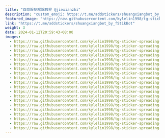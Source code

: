 ```yaml
---
title: "双向限制解除教程 @jiexianzhi"
description: "custom_emoji: https://t.me/addstickers/shuangxiangbot_by_fStikBot"
featured_image: "https://raw.githubusercontent.com/kylelin1998/tg-sticker-spreading-worldwide-images/main/img/3a89c26c-b2fe-46fe-ab54-c57ef20d45c0.jpg"
link: "https://t.me/addstickers/shuangxiangbot_by_fStikBot"
weight: 3
date: 2024-01-12T20:59:43+08:00
images:
  - https://raw.githubusercontent.com/kylelin1998/tg-sticker-spreading-worldwide-images/main/img/3a89c26c-b2fe-46fe-ab54-c57ef20d45c0.jpg
  - https://raw.githubusercontent.com/kylelin1998/tg-sticker-spreading-worldwide-images/main/img/5aad08ae-a2c2-4a0a-a035-3104d3d229ed.jpg
  - https://raw.githubusercontent.com/kylelin1998/tg-sticker-spreading-worldwide-images/main/img/e4085ecf-7b55-4010-abc8-5dfd8f1eb01c.jpg
  - https://raw.githubusercontent.com/kylelin1998/tg-sticker-spreading-worldwide-images/main/img/ba27bc01-397a-4d93-87c9-ba16a76bd61b.jpg
  - https://raw.githubusercontent.com/kylelin1998/tg-sticker-spreading-worldwide-images/main/img/a0f33671-320e-4c53-862a-fabbec6d94a0.jpg
  - https://raw.githubusercontent.com/kylelin1998/tg-sticker-spreading-worldwide-images/main/img/e0a5a6f1-abd1-4c70-a333-2c7b266553dc.jpg
  - https://raw.githubusercontent.com/kylelin1998/tg-sticker-spreading-worldwide-images/main/img/fd6560db-d895-4309-b3f2-18e9125f4dfd.jpg
  - https://raw.githubusercontent.com/kylelin1998/tg-sticker-spreading-worldwide-images/main/img/5b0ded32-c012-4d1a-8ad2-b5653f2f6b8a.jpg
  - https://raw.githubusercontent.com/kylelin1998/tg-sticker-spreading-worldwide-images/main/img/04179abc-8a62-4876-a045-feeb696b7604.jpg
  - https://raw.githubusercontent.com/kylelin1998/tg-sticker-spreading-worldwide-images/main/img/79315510-3261-4923-8df7-20e0f678174c.jpg
  - https://raw.githubusercontent.com/kylelin1998/tg-sticker-spreading-worldwide-images/main/img/9e241618-cfeb-42cd-aaa5-68821b810cbb.jpg
  - https://raw.githubusercontent.com/kylelin1998/tg-sticker-spreading-worldwide-images/main/img/ed3778c0-4dc6-4d15-8482-0b2fb00fdfce.jpg
  - https://raw.githubusercontent.com/kylelin1998/tg-sticker-spreading-worldwide-images/main/img/e07416c1-dafc-4816-8cea-672e4dc933de.jpg
  - https://raw.githubusercontent.com/kylelin1998/tg-sticker-spreading-worldwide-images/main/img/2879d750-d607-470c-bcc5-20d9e91a7876.jpg
  - https://raw.githubusercontent.com/kylelin1998/tg-sticker-spreading-worldwide-images/main/img/4204093b-dbd6-4f16-995d-990f8969910d.jpg
  - https://raw.githubusercontent.com/kylelin1998/tg-sticker-spreading-worldwide-images/main/img/e42b560c-a932-4c6c-8dc3-b4f1292d368f.jpg
  - https://raw.githubusercontent.com/kylelin1998/tg-sticker-spreading-worldwide-images/main/img/2892f2e7-2f1a-4ad0-be60-3cfa96490d0d.jpg
  - https://raw.githubusercontent.com/kylelin1998/tg-sticker-spreading-worldwide-images/main/img/e5f3fc22-a9fe-4ba0-9dbf-ae90a31dad42.jpg
  - https://raw.githubusercontent.com/kylelin1998/tg-sticker-spreading-worldwide-images/main/img/f594dca4-61cc-4cdf-8009-418f07e23be3.jpg
  - https://raw.githubusercontent.com/kylelin1998/tg-sticker-spreading-worldwide-images/main/img/4b425a23-fe9b-46c7-a59c-cb6e5b3ff737.jpg
---
```

